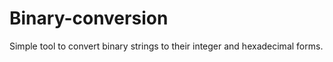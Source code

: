 # Binary-conversion
Simple tool to convert binary strings to their integer and hexadecimal forms.  
